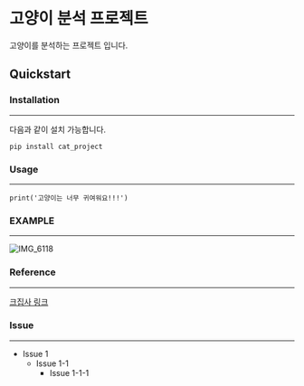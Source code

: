 # 고양이 분석 프로젝트
고양이를 분석하는 프로젝트 입니다.

## Quickstart

### Installation
---
다음과 같이 설치 가능합니다.
```
pip install cat_project
```

### Usage
---
<pre><code>print('고양이는 너무 귀여워요!!!')</code></pre>

### EXAMPLE
---
![IMG_6118](https://github.com/Whitmanbeing/test_project/assets/124643534/fca3b678-0137-4db0-bd94-3e581cdf5e41)

### Reference
---
[크집사 링크](https://www.google.com/search?q=%EB%83%A5&sca_esv=45b1bbb7da93b39a&sxsrf=ADLYWIIe3x_s7iUsUQMd2CR20Ao0gJKw9Q%3A1717687693000&ei=jNVhZuPdPKmH1e8Pt_6NmAk&udm=&ved=0ahUKEwjj05qmpceGAxWpQ_UHHTd_A5MQ4dUDCBA&uact=5&oq=%EB%83%A5&gs_lp=Egxnd3Mtd2l6LXNlcnAiA-uDpUjjAlAAWK8BcAB4AJABAJgBAKABAKoBALgBA8gBAPgBAZgCAKACAJgDAJIHAKAHAA&sclient=gws-wiz-serp)

### Issue
---
- Issue 1
  - Issue 1-1
    - Issue 1-1-1
